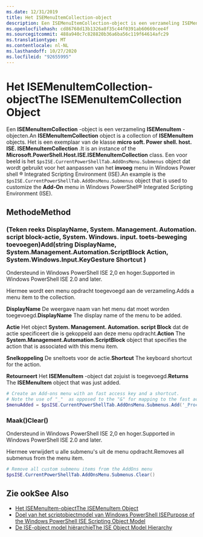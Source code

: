 ```yaml
---
ms.date: 12/31/2019
title: Het ISEMenuItemCollection-object
description: Een ISEMenuItemCollection-object is een verzameling ISEMenuItem-objecten.
ms.openlocfilehash: cd86768d13b1326a8f35c44f0391ab60669cee4f
ms.sourcegitcommit: 488a940c7c828820b36a6ba56c119f64614afc29
ms.translationtype: MT
ms.contentlocale: nl-NL
ms.lasthandoff: 10/27/2020
ms.locfileid: "92655995"
---
```

# <a name="the-isemenuitemcollection-object"></a><span data-ttu-id="0e9f2-103">Het ISEMenuItemCollection-object</span><span class="sxs-lookup"><span data-stu-id="0e9f2-103">The ISEMenuItemCollection Object</span></span>

<span data-ttu-id="0e9f2-104">Een **ISEMenuItemCollection** -object is een verzameling **ISEMenuItem** -objecten.</span><span class="sxs-lookup"><span data-stu-id="0e9f2-104">An **ISEMenuItemCollection** object is a collection of **ISEMenuItem** objects.</span></span> <span data-ttu-id="0e9f2-105">Het is een exemplaar van de klasse **micro soft. Power shell. host. ISE. ISEMenuItemCollection** .</span><span class="sxs-lookup"><span data-stu-id="0e9f2-105">It is an instance of the **Microsoft.PowerShell.Host.ISE.ISEMenuItemCollection** class.</span></span> <span data-ttu-id="0e9f2-106">Een voor beeld is het `$psISE.CurrentPowerShellTab.AddOnsMenu.Submenus` object dat wordt gebruikt voor het aanpassen van het **invoeg** menu in Windows Power shell &reg; Integrated Scripting Environment (ISE).</span><span class="sxs-lookup"><span data-stu-id="0e9f2-106">An example is the `$psISE.CurrentPowerShellTab.AddOnsMenu.Submenus` object that is used to customize the **Add-On** menu in Windows PowerShell&reg; Integrated Scripting Environment (ISE).</span></span>

## <a name="method"></a><span data-ttu-id="0e9f2-107">Methode</span><span class="sxs-lookup"><span data-stu-id="0e9f2-107">Method</span></span>

### <a name="addstring-displayname-systemmanagementautomationscriptblock-action-systemwindowsinputkeygesture-shortcut-"></a><span data-ttu-id="0e9f2-108">\(Teken reeks DisplayName, System. Management. Automation. script block-actie, System. Windows. input. toets-beweging toevoegen\)</span><span class="sxs-lookup"><span data-stu-id="0e9f2-108">Add\(string DisplayName, System.Management.Automation.ScriptBlock Action, System.Windows.Input.KeyGesture Shortcut \)</span></span>

<span data-ttu-id="0e9f2-109">Ondersteund in Windows PowerShell ISE 2,0 en hoger.</span><span class="sxs-lookup"><span data-stu-id="0e9f2-109">Supported in Windows PowerShell ISE 2.0 and later.</span></span>

<span data-ttu-id="0e9f2-110">Hiermee wordt een menu opdracht toegevoegd aan de verzameling.</span><span class="sxs-lookup"><span data-stu-id="0e9f2-110">Adds a menu item to the collection.</span></span>

<span data-ttu-id="0e9f2-111">**DisplayName** De weergave naam van het menu dat moet worden toegevoegd.</span><span class="sxs-lookup"><span data-stu-id="0e9f2-111">**DisplayName** The display name of the menu to be added.</span></span>

<span data-ttu-id="0e9f2-112">**Actie** Het object **System. Management. Automation. script Block** dat de actie specificeert die is gekoppeld aan deze menu opdracht.</span><span class="sxs-lookup"><span data-stu-id="0e9f2-112">**Action** The **System.Management.Automation.ScriptBlock** object that specifies the action that is associated with this menu item.</span></span>

<span data-ttu-id="0e9f2-113">**Snelkoppeling** De sneltoets voor de actie.</span><span class="sxs-lookup"><span data-stu-id="0e9f2-113">**Shortcut** The keyboard shortcut for the action.</span></span>

<span data-ttu-id="0e9f2-114">**Retourneert** Het **ISEMenuItem** -object dat zojuist is toegevoegd.</span><span class="sxs-lookup"><span data-stu-id="0e9f2-114">**Returns** The **ISEMenuItem** object that was just added.</span></span>

```powershell
# Create an Add-ons menu with an fast access key and a shortcut.
# Note the use of "_"  as opposed to the "&" for mapping to the fast access key letter for the menu item.
$menuAdded = $psISE.CurrentPowerShellTab.AddOnsMenu.Submenus.Add('_Process', {Get-Process}, 'Alt+P')
```

### <a name="clear"></a><span data-ttu-id="0e9f2-115">Maak\(\)</span><span class="sxs-lookup"><span data-stu-id="0e9f2-115">Clear\(\)</span></span>

<span data-ttu-id="0e9f2-116">Ondersteund in Windows PowerShell ISE 2,0 en hoger.</span><span class="sxs-lookup"><span data-stu-id="0e9f2-116">Supported in Windows PowerShell ISE 2.0 and later.</span></span>

<span data-ttu-id="0e9f2-117">Hiermee verwijdert u alle submenu's uit de menu opdracht.</span><span class="sxs-lookup"><span data-stu-id="0e9f2-117">Removes all submenus from the menu item.</span></span>

```powershell
# Remove all custom submenu items from the AddOns menu
$psISE.CurrentPowerShellTab.AddOnsMenu.Submenus.Clear()
```

## <a name="see-also"></a><span data-ttu-id="0e9f2-118">Zie ook</span><span class="sxs-lookup"><span data-stu-id="0e9f2-118">See Also</span></span>

- [<span data-ttu-id="0e9f2-119">Het ISEMenuItem-object</span><span class="sxs-lookup"><span data-stu-id="0e9f2-119">The ISEMenuItem Object</span></span>](The-ISEMenuItem-Object.md)
- [<span data-ttu-id="0e9f2-120">Doel van het scriptobjectmodel van Windows PowerShell ISE</span><span class="sxs-lookup"><span data-stu-id="0e9f2-120">Purpose of the Windows PowerShell ISE Scripting Object Model</span></span>](Purpose-of-the-Windows-PowerShell-ISE-Scripting-Object-Model.md)
- [<span data-ttu-id="0e9f2-121">De ISE-object model hiërarchie</span><span class="sxs-lookup"><span data-stu-id="0e9f2-121">The ISE Object Model Hierarchy</span></span>](The-ISE-Object-Model-Hierarchy.md)
